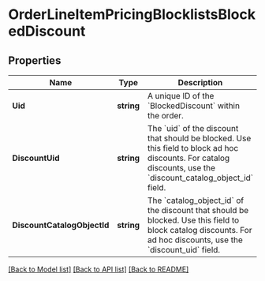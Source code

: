 # OrderLineItemPricingBlocklistsBlockedDiscount

## Properties

 Name                        | Type       | Description                                                                                                                                                                        | Notes                        
-----------------------------|------------|------------------------------------------------------------------------------------------------------------------------------------------------------------------------------------|------------------------------
 **Uid**                     | **string** | A unique ID of the &#x60;BlockedDiscount&#x60; within the order.                                                                                                                   | [optional] [default to null] 
 **DiscountUid**             | **string** | The &#x60;uid&#x60; of the discount that should be blocked. Use this field to block ad hoc discounts. For catalog discounts, use the &#x60;discount_catalog_object_id&#x60; field. | [optional] [default to null] 
 **DiscountCatalogObjectId** | **string** | The &#x60;catalog_object_id&#x60; of the discount that should be blocked. Use this field to block catalog discounts. For ad hoc discounts, use the &#x60;discount_uid&#x60; field. | [optional] [default to null] 

[[Back to Model list]](../README.md#documentation-for-models) [[Back to API list]](../README.md#documentation-for-api-endpoints) [[Back to README]](../README.md)

